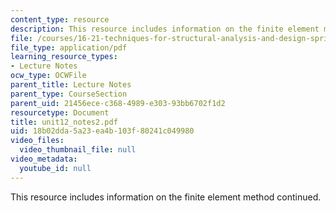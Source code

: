 ```yaml
---
content_type: resource
description: This resource includes information on the finite element method continued.
file: /courses/16-21-techniques-for-structural-analysis-and-design-spring-2005/18b02dda5a23ea4b103f80241c049980_unit12_notes2.pdf
file_type: application/pdf
learning_resource_types:
- Lecture Notes
ocw_type: OCWFile
parent_title: Lecture Notes
parent_type: CourseSection
parent_uid: 21456ece-c368-4989-e303-93bb6702f1d2
resourcetype: Document
title: unit12_notes2.pdf
uid: 18b02dda-5a23-ea4b-103f-80241c049980
video_files:
  video_thumbnail_file: null
video_metadata:
  youtube_id: null
---
```

This resource includes information on the finite element method continued.

